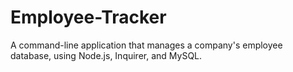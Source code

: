 # Employee-Tracker
A command-line application that manages a company's employee database, using Node.js, Inquirer, and MySQL.
